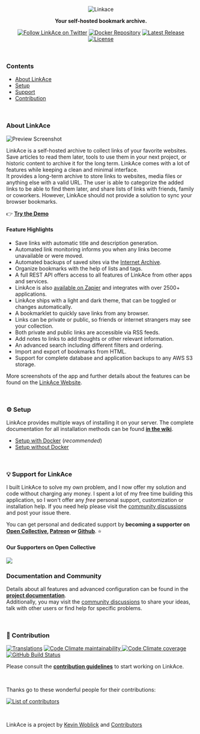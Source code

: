 <p align="center">
  <img src="https://www.linkace.org/images/linkace-social.jpg" title="Linkace">
</p>

<p align="center"><b>Your self-hosted bookmark archive.</b></p>

<p align="center">
  <a href="https://twitter.com/LinkAceApp"><img src="https://img.shields.io/twitter/url?label=%40LinkAceApp&style=social&url=https%3A%2F%2Ftwitter.com%2FLinkAceApp" alt="Follow LinkAce on Twitter"></a>
  <a href="https://hub.docker.com/r/linkace/linkace"><img src="https://img.shields.io/badge/Docker-linkace%2Flinkace-2596EC.svg" alt="Docker Repository"></a>
  <a href="https://github.com/Kovah/LinkAce/releases"><img src="https://img.shields.io/github/v/release/kovah/linkace?label=Latest%20Release" alt="Latest Release"></a>
  <a href="https://opensource.org/licenses/GPL-3.0"><img src="https://img.shields.io/github/license/kovah/linkace.svg" alt="License"></a>
</p>
<p>&nbsp;</p>


### Contents

* [About LinkAce](#about-linkace)
* [Setup](#gear-setup)
* [Support](#bulb-support-for-linkace)
* [Contribution](#construction-contribution)


&nbsp;


### About LinkAce

![Preview Screenshot](https://www.linkace.org/images/preview/linkace_dashboard.png)

LinkAce is a self-hosted archive to collect links of your favorite websites. Save articles to read them later, tools to use them in your next project, or historic content to archive it for the long term. LinkAce comes with a lot of features while keeping a clean and minimal interface.  
It provides a long-term archive to store links to websites, media files or anything else with a valid URL. The user is able to categorize the added links to be able to find them later, and share lists of links with friends, family or coworkers. However, LinkAce should not provide a solution to sync your browser bookmarks.

👉 [**Try the Demo**](https://demo.linkace.org)


#### Feature Highlights

* Save links with automatic title and description generation.
* Automated link monitoring informs you when any links become unavailable or were moved.
* Automated backups of saved sites via the [Internet Archive](https://web.archive.org/).
* Organize bookmarks with the help of lists and tags.
* A full REST API offers access to all features of LinkAce from other apps and services.
* LinkAce is also [available on Zapier](https://zapier.com/apps/linkace/integrations) and integrates with over 2500+ applications.
* LinkAce ships with a light and dark theme, that can be toggled or changes automatically.
* A bookmarklet to quickly save links from any browser.
* Links can be private or public, so friends or internet strangers may see your collection.
* Both private and public links are accessible via RSS feeds.
* Add notes to links to add thoughts or other relevant information.
* An advanced search including different filters and ordering.
* Import and export of bookmarks from HTML.
* Support for complete database and application backups to any AWS S3 storage.

More screenshots of the app and further details about the features can be found on the [LinkAce Website](https://www.linkace.org/).


&nbsp;


### :gear: Setup

LinkAce provides multiple ways of installing it on your server. The complete documentation for all installation methods can be found [**in the wiki**](https://www.linkace.org/docs/v1/setup/).

* [Setup with Docker](https://www.linkace.org/docs/v1/setup/setup-with-docker/) (_recommended_)
* [Setup without Docker](https://www.linkace.org/docs/v1/setup/setup-without-docker/)


&nbsp;


### :bulb: Support for LinkAce

I built LinkAce to solve my own problem, and I now offer my solution and code without charging any money. I spent a lot of my free time building this application, so I won't offer any *free* personal support, customization or installation help. If you need help please visit the [community discussions](https://github.com/Kovah/LinkAce/discussions) and post your issue there.

You can get personal and dedicated support by **becoming a supporter on [Open Collective](https://opencollective.com/linkace), [Patreon](https://www.patreon.com/Kovah) or [Github](https://github.com/sponsors/Kovah)**. :star:

#### Our Supporters on Open Collective

<a href="https://opencollective.com/linkace"><img src="https://opencollective.com/linkace/individuals.svg?width=890"></a>


### Documentation and Community

Details about all features and advanced configuration can be found in the [**project documentation**](https://www.linkace.org/docs/).  
Additionally, you may visit the [community discussions](https://github.com/Kovah/LinkAce/discussions) to share your ideas, talk with other users or find help for specific problems.


&nbsp;


### :construction: Contribution

[![Translations](https://img.shields.io/badge/Translations-Crowdin-2b303d)](https://crowdin.com/project/linkace) [![Code Climate maintainability](https://img.shields.io/codeclimate/maintainability/Kovah/LinkAce) ![Code Climate coverage](https://img.shields.io/codeclimate/coverage/Kovah/LinkAce)](https://codeclimate.com/github/Kovah/LinkAce) [![GitHub Build Status](https://img.shields.io/github/workflow/status/Kovah/LinkAce/Testing/dev?label=Dev%20Build)](https://github.com/Kovah/LinkAce/actions?query=workflow%3ATesting+branch%3Adev)

Please consult the [**contribution guidelines**](CONTRIBUTING.md) to start working on LinkAce.


&nbsp;


Thanks go to these wonderful people for their contributions:

[![List of contributors](https://contrib.rocks/image?repo=kovah/linkace)](https://github.com/Kovah/LinkAce/graphs/contributors)


&nbsp;


LinkAce is a project by [Kevin Woblick](https://kovah.de) and [Contributors](https://github.com/Kovah/LinkAce/graphs/contributors)

